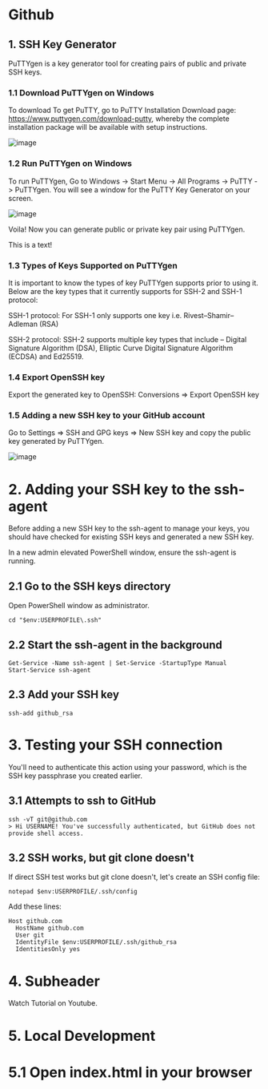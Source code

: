 # Github
## 1. SSH Key Generator
PuTTYgen is a key generator tool for creating pairs of public and private SSH keys.
### 1.1 Download PuTTYgen on Windows
To download 
To get PuTTY, go to PuTTY Installation Download page: https://www.puttygen.com/download-putty, whereby the complete installation package will be available with setup instructions.

![image](https://github.com/user-attachments/assets/413eb133-6c51-403e-9983-91a9bc415ad3)

### 1.2 Run PuTTYgen on Windows
To run PuTTYgen, Go to Windows -> Start Menu -> All Programs -> PuTTY -> PuTTYgen. You will see a window for the PuTTY Key Generator on your screen.

![image](https://github.com/user-attachments/assets/c763226d-7762-4f92-86ff-d90e1bb29978)

Voila! Now you can generate public or private key pair using PuTTYgen.

This is a text!

### 1.3 Types of Keys Supported on PuTTYgen
It is important to know the types of key PuTTYgen supports prior to using it. Below are the key types that it currently supports for SSH-2 and SSH-1 protocol:

SSH-1 protocol: For SSH-1 only supports one key i.e. Rivest–Shamir–Adleman (RSA)

SSH-2 protocol: SSH-2 supports multiple key types that include – Digital Signature Algorithm (DSA), Elliptic Curve Digital Signature Algorithm (ECDSA) and Ed25519.

### 1.4 Export OpenSSH key
Export the generated key to OpenSSH: Conversions => Export OpenSSH key

### 1.5 Adding a new SSH key to your GitHub account
Go to Settings => SSH and GPG keys => New SSH key and copy the public key generated by PuTTYgen.

![image](https://github.com/user-attachments/assets/937ae1f7-3f23-4285-b277-b081bca6ace4)


# 2. Adding your SSH key to the ssh-agent
Before adding a new SSH key to the ssh-agent to manage your keys, you should have checked for existing SSH keys and generated a new SSH key. 

In a new admin elevated PowerShell window, ensure the ssh-agent is running.

## 2.1 Go to the SSH keys directory
Open PowerShell window as administrator.
```shell
cd "$env:USERPROFILE\.ssh"
```
## 2.2 Start the ssh-agent in the background
```shell
Get-Service -Name ssh-agent | Set-Service -StartupType Manual
Start-Service ssh-agent
```
## 2.3 Add your SSH key
```shell
ssh-add github_rsa
```
# 3. Testing your SSH connection
You'll need to authenticate this action using your password, which is the SSH key passphrase you created earlier.

## 3.1 Attempts to ssh to GitHub
```shell
ssh -vT git@github.com
> Hi USERNAME! You've successfully authenticated, but GitHub does not provide shell access.
```
## 3.2 SSH works, but git clone doesn't
If direct SSH test works but git clone doesn't, let's create an SSH config file:
```shell
notepad $env:USERPROFILE/.ssh/config
```
Add these lines:
```shell
Host github.com
  HostName github.com
  User git
  IdentityFile $env:USERPROFILE/.ssh/github_rsa
  IdentitiesOnly yes
```
# 4. Subheader

Watch Tutorial on Youtube.

# 5. Local Development

# 5.1 Open index.html in your browser